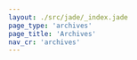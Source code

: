 ```yaml
---
layout: ./src/jade/_index.jade
page_type: 'archives'
page_title: 'Archives'
nav_cr: 'archives'
---
```

